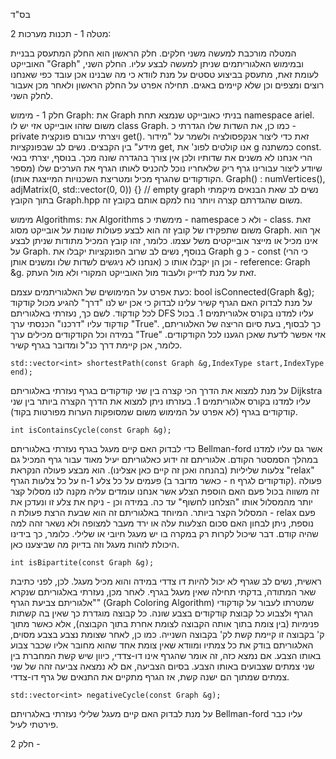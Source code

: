 בס"ד

מטלה 1 - תכנות מערכות 2:

המטלה מורכבת למעשה משני חלקים. חלק הראשון הוא החלק המתעסק בבניית האובייקט "Graph" ובמימוש האלגוריתמים שניתן למעשה לבצע עליו. החלק השני, לעומת זאת, מתעסק בביצוע טסטים על מנת לוודא כי מה שבנינו אכן עובד כפי שאנחנו רוצים ומצפים וכן שלא קיימים באגים.
תחילה אפרט על החלק הראשון ולאחר מכן אעבור לחלק השני.

חלק 1 - 
מימוש Graph:
את Graph בניתי כאובייקט שנמצא תחת namespace ariel. משום שזהו אובייקט אזי יש לו class Graph.
כמו כן, את השדות שלו הגדרתי כ - private ויצרתי עבורם פונקצית get(). זאת כדי ליצור אנקפסולציה ולשמר על "מידור מידע" בין הקבצים.
נשים לב שבפונקציות get, אנו קולטים לפונ' את g כמשתנה const. הרי אנחנו לא משנים את שדותיו ולכן אין צורך בהגדרה שונה מכך.
בנוסף, יצרתי בנאי שיודע ליצור עבורינו גרף ריק שלאחריו נוכל להכניס לאותו הגרף את הערכים שלו (מספר הקודקודים שהגרף מכיל ומטריצת השכנויות המייצגת אותו).
 Graph() : numVertices(), adjMatrix(0, std::vector<int>(0, 0)) {} // empty graph
נשים לב שאת הבנאים מיקמתי בתוך הקובץ Graph.hpp משום שהגדרתם קצרה ויותר נוח למקם אותם בקובץ זה.

מימוש Algorithms:
את Algorithms מימשתי כ - namespace ולא כ - class. זאת משום שתפקידו של קובץ זה הוא לבצע פעולות שונות על אובייקט מסוג Graph. אך הוא אינו מכיל או מייצר אובייקטים משל עצמו.
כלומר, זהו קובץ המכיל מתודות שניתן לבצע על Graph.
בנוסף, נשים לב שרוב הפונקציות יקבלו את Graph g כ - const (כי הרי אנחנו לא ניגשים לשדות שלו ומשנים אותן) וכן הן יקבלו אותו כ - reference: Graph &g. זאת על מנת לדייק ולעבוד מול האובייקט המקורי ולא מול העתק.

כעת אפרט על המימושים של האלגוריתמים עצמם:
    bool isConnected(Graph &g);
על מנת לבדוק האם הגרף קשיר עלינו לבדוק כי אכן יש לנו "דרך" להגיע מכול קודקוד לכל קודקוד. לשם כך, נעזרתי באלגוריתם DFS עליו למדנו בקורס אלגוריתמים 1. בכול קודקוד עליו "דרכנו" הכנסתי ערך "True". כך לבסוף, בעת סיום הריצה של האלגוריתם, במידה וכל הקודקודים מכילים ערך "True" אזי אפשר לדעת שאכן הגענו לכל הקודקודים. כלומר, אכן קיימת דרך כנ"ל ומדובר בגרף קשיר.


    std::vector<int> shortestPath(const Graph &g,IndexType start,IndexType end);
על מנת למצוא את הדרך הכי קצרה בין שני קודקודים בגרף נעזרתי באלגוריתם Dijkstra עליו למדנו בקורס אלגוריתמים 1. בעזרתו ניתן למצוא את הדרך הקצרה ביותר בין שני קודקודים בגרף (לא אפרט על המימוש משום שמסופקות הערות מפורטות בקוד).

    int isContainsCycle(const Graph &g);
כדי לבדוק האם קיים מעגל בגרף נעזרתי באלגוריתם Bellman-ford אשר גם עליו למדנו במהלך הסמסטר הקודם. אלגוריתם זה ידוע כאלגוריתם יעיל מאוד עבור גרף המכיל גם צלעות שליליות (בהנחה ואכן זה קיים כאן אצלינו). הוא מבצע פעולה הנקראת "relax" על כל צלעות הגרף n-1 פעמים על כל צלע (כאשר מדובר ב - n קודקודים לגרף). פעולה זה משווה בכול פעם האם הוספת הצלע אשר אנחנו עומדים עליה מקנה לנו מסלול קצר יותר מהמסלול אותו "הצלחנו לחשוף" עד כה. במידה וכן - ניקח את צלע זו ונעדכן את המסלול הקצר ביותר.
המיוחד באלגוריתם זה הוא שבעת הרצת פעולת ה - relax פעם נוספת, ניתן לבחון האם סכום הצלעות עלה או ירד מעבר למצופה ולא נשאר זהה למה שהיה קודם. דבר שיכול לקרות רק במקרה בו יש מעגל חיובי או שלילי.
כלומר, כך בידינו היכולת לזהות מעגל וזה בדיוק מה שביצענו כאן.

    int isBipartite(const Graph &g);
ראשית, נשים לב שגרף לא יכול להיות דו צדדי במידה והוא מכיל מעגל. לכן, לפני כתיבת שאר המתודה, בדקתי תחילה שאין מעגל בגרף.
לאחר מכן, נעזרתי באלגוריתם שנקרא "אלגוריתם צביעת הגרף" (Graph Coloring Algorithm) שמטרתו לעבור על קודקודי הגרף ולצבוע כל קבוצת קודקודים בצבע שונה. כל קבוצה מוגדרת כך שאין בה קשתות פנימיות (בין צומת בתוך אותה הקבוצה לצומת אחרת בתוך הקבוצה), אלא כאשר מתוך ק' בקבוצה זו קיימת קשת לק' בקבוצה השנייה. כמו כן, לאחר שצומת נצבע בצבע מסוים, האלגוריתם בודק את כל צמתיו ומוודא שאין צומת אחד שהוא מחובר אליו שכבר צבוע באותו הצבע. אם נמצא כזה, זה אומר שהגרף אינו דו-צדדי, כיוון שיש קשת המחברת בין שני צמתים שצבועים באותו הצבע.
בסיום הצביעה, אם לא נמצאה צביעה זהה של שני צמתים שמתוך הם ישנה קשת, אז הגרף מתקיים את התנאים של גרף דו-צדדי.

    std::vector<int> negativeCycle(const Graph &g);
על מנת לבדוק האם קיים מעגל שלילי נעזרתי באלגרויתם Bellman-ford עליו כבר פירטתי לעיל.

חלק 2 - 


